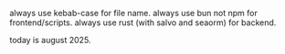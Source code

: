 always use kebab-case for file name.
always use bun not npm for frontend/scripts.
always use rust (with salvo and seaorm) for backend.

today is august 2025.
